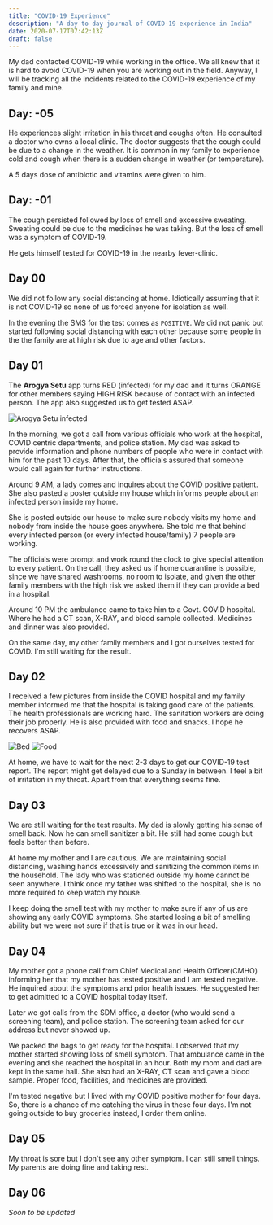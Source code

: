 ```yaml
--- 
title: "COVID-19 Experience" 
description: "A day to day journal of COVID-19 experience in India" 
date: 2020-07-17T07:42:13Z 
draft: false 
---
```


My dad contacted COVID-19 while working in the office. We all knew that it is
hard to avoid COVID-19 when you are
working out in the field.  Anyway, I will be tracking all the incidents related
to the COVID-19 experience of my family and mine.

## Day: -05

He experiences slight irritation in his throat and coughs often.
He consulted a doctor
who owns a local clinic. The doctor suggests that the cough could be due to a change in
the weather. It is common in my family to experience cold and cough when there
is a sudden change in weather (or temperature).

A 5 days dose of antibiotic and vitamins were given to him.

## Day: -01

The cough persisted followed by loss of smell and excessive sweating.  Sweating
could be due to the medicines he was taking. But the loss of smell was a symptom
of COVID-19.

He gets himself tested for COVID-19 in the nearby fever-clinic.

## Day 00

We did not follow any social distancing at home. Idiotically assuming that it is
not COVID-19 so none of us forced anyone for isolation as well.

In the evening the SMS for the test comes as `POSITIVE`. We did not panic but
started following social distancing with each other because some people in the
the family are at high risk due to age and other factors.


## Day 01

The **Arogya Setu** app turns RED (infected) for my dad and
 it turns ORANGE for other members saying HIGH RISK because of contact
with an infected person. The app also suggested us to get tested ASAP.

![Arogya Setu infected](/images/covid-19/arogya-setu-50-scaled.jpeg)

In the morning, we got a call from various officials who work at the hospital, 
COVID
centric departments, and police station. My dad was asked to provide information and
phone numbers of people who were in contact with him for the past 10 days. After
that, the officials assured that someone would call again for further
instructions.

Around 9 AM, a lady comes and inquires about the COVID positive patient. She
also pasted a poster outside my house which informs people about an infected
person inside my home. 

She is posted outside our house to make sure nobody visits my home and nobody
from inside the house goes anywhere. She told me that behind every infected person
(or every infected house/family) 7 people are working.

The officials were prompt and work round the clock to give special attention to
every patient. On the call, they asked us if home quarantine is possible, since
we have shared washrooms, no room to isolate, and given the other family members
with the high risk we asked them if they can provide a bed in a hospital. 

Around 10 PM the ambulance came to take him to a Govt. COVID hospital. Where he
had a CT scan, X-RAY, and blood sample collected. Medicines and dinner was also
provided.

On the same day, my other family members and I got ourselves tested for COVID.
I'm still waiting for the result.


## Day 02

I received a few pictures from inside the COVID hospital and my family member
informed me that the hospital is taking good care of the patients. The health
professionals are working hard. The sanitation workers are doing their job
properly. He is also provided with food and snacks. I hope he recovers ASAP.


![Bed](/images/covid-19/bed.jpeg) ![Food](/images/covid-19/food.jpeg)


At home, we have to wait for the next 2-3 days to get our COVID-19 test report.
The report might get delayed due to a Sunday in between.  I feel a bit of
irritation in my throat. Apart from that everything seems fine. 

## Day 03

We are still waiting for the test results. My dad is slowly getting his sense
of smell back. Now he can smell sanitizer a bit. He still had some cough but
feels better than before.

At home my mother and I are cautious. We are maintaining social distancing, washing 
hands excessively and sanitizing the common items in the household.
The lady who was stationed outside my home cannot be seen anywhere. I think
once my father was shifted to the hospital, she is no more required to keep
watch my house.

I keep doing the smell test with my mother to make sure if any of us are showing any
early COVID symptoms. She started losing a bit of smelling ability but we
were not sure if that is true or it was in our head.

## Day 04

My mother got a phone call from Chief Medical and Health Officer(CMHO) informing her that
my mother has tested positive and I am tested negative. He inquired about the symptoms and prior health issues. He suggested her to get admitted to a COVID
hospital today itself. 

Later we got calls from the SDM office, a doctor (who would send a screening team),
and police station. The screening team asked for our address but never showed up.

We packed the bags to get ready for the hospital. I observed that my mother started showing loss of smell symptom.
That ambulance came in the evening and she reached the hospital in an hour.
Both my mom and dad are kept in the same hall. She also had an X-RAY, CT scan and gave a blood sample. Proper food, facilities, and medicines are provided.

I'm tested negative but I lived with my COVID positive mother for four days. So, there is a chance of me catching the virus in these four days. I'm not going outside to buy groceries instead, I order them online.
## Day 05

My throat is sore but I don't see any other symptom. I can still smell things.
My parents are doing fine and taking rest. 

## Day 06
*Soon to be updated* 
